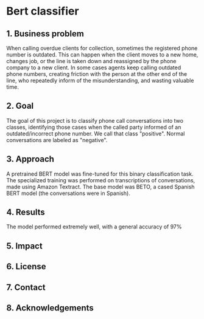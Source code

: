 # Bert classifier

## 1. Business problem
When calling overdue clients for collection, sometimes the registered phone number is outdated. This can happen when the client moves to a new home, changes job, or the line is taken down and reassigned by the phone company to a new client. In some cases agents keep calling outdated phone numbers, creating friction with the person at the other end of the line, who repeatedly inform of the misunderstanding, and wasting valuable time.

## 2. Goal
The goal of this project is to classify phone call conversations into two classes, identifying those cases when the called party informed of an outdated/incorrect phone number. We call that class "positive". Normal conversations are labeled as "negative".

## 3. Approach
A pretrained BERT model was fine-tuned for this binary classification task. The specialized training was performed on transcriptions of conversations, made using Amazon Textract. The base model was BETO, a cased Spanish BERT model (the conversations were in Spanish).

## 4. Results
The model performed extremely well, with a general accuracy of 97%

## 5. Impact
## 6. License
## 7. Contact
## 8. Acknowledgements